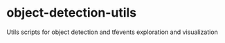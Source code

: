 # object-detection-utils
Utils scripts for object detection and tfevents exploration and visualization
